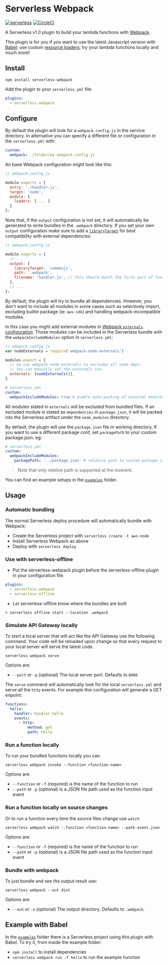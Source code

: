 # Serverless Webpack

[![serverless](http://public.serverless.com/badges/v3.svg)](http://www.serverless.com)
[![CircleCI](https://circleci.com/gh/elastic-coders/serverless-webpack.svg?style=shield)](https://circleci.com/gh/elastic-coders/serverless-webpack)

A Serverless v1.0 plugin to build your lambda functions with [Webpack](https://webpack.github.io).

This plugin is for you if you want to use the latest Javascript version with [Babel](https://babeljs.io/);
use custom [resource loaders](https://webpack.github.io/docs/loaders.html);
try your lambda functions locally and much more!

## Install

```
npm install serverless-webpack
```

Add the plugin to your `serverless.yml` file:

```yaml
plugins:
  - serverless-webpack
```

## Configure

By default the plugin will look for a `webpack.config.js` in the service directory.
In alternative you can specify a different file or configuration in the `serverless.yml` with:

```yaml
custom:
  webpack: ./folder/my-webpack.config.js
```

An base Webpack configuration might look like this:

```javascript
// webpack.config.js

module.exports = {
  entry: './handler.js',
  target: 'node',
  module: {
    loaders: [ ... ]
  }
};
```

Note that, if the `output` configuration is not set, it will automatically be
generated to write bundles in the `.webpack` directory. If you set your own `output`
configuration make sure to add a [`libraryTarget`](https://webpack.github.io/docs/configuration.html#output-librarytarget)
for best compatibility with external dependencies:

```javascript
// webpack.config.js

module.exports = {
  // ...
  output: {
    libraryTarget: 'commonjs',
    path: '.webpack',
    filename: 'handler.js', // this should match the first part of function handler in serverless.yml
  },
  // ...
};
```

By default, the plugin will try to bundle all dependencies. However, you don't
want to include all modules in some cases such as selectively import, excluding
builtin package (ie: `aws-sdk`) and handling webpack-incompatible modules.

In this case you might add external modules in
[Webpack `externals` configuration](https://webpack.github.io/docs/configuration.html#externals).
Those modules can be included in the Serverless bundle with the `webpackIncludeModules`
option in `serverless.yml`:

```js
// webpack.config.js
var nodeExternals = require('webpack-node-externals')

modules.export = {
  // we use webpack-node-externals to excludes all node deps.
  // You can manually set the externals too.
  externals: [nodeExternals()],
}
```

```yaml
# serverless.yml
custom:
  webpackIncludeModules: true # enable auto-packing of external modules
```

All modules stated in `externals` will be excluded from bundled files. If an excluded module
is stated as `dependencies` in `package.json`, it will be packed into the Serverless
artifact under the `node_modules` directory.

By default, the plugin will use the `package.json` file in working directory, If you want to
use a different package conf, set `packagePath` to your custom package.json. eg:

```yaml
# serverless.yml
custom:
  webpackIncludeModules:
    packagePath: '../package.json' # relative path to custom package.json file.
```
> Note that only relative path is supported at the moment.

You can find an example setups in the [`examples`](./examples) folder.

## Usage

### Automatic bundling

The normal Serverless deploy procedure will automatically bundle with Webpack:

- Create the Serverless project with `serverless create -t aws-node`
- Install Serverless Webpack as above
- Deploy with `serverless deploy`

### Use with serverless-offline

- Put the serverless-webpack plugin before the serverless-offline plugin in your configuration file.
```yaml
plugins:
  - serverless-webpack
  - serverless-offline
```

- Let serverless-offline know where the bundles are built
```
> serverless offline start --location .webpack 
```


### Simulate API Gateway locally

To start a local server that will act like the API Gateway use the following command.
Your code will be reloaded upon change so that every request to your local server
will serve the latest code.

```
serverless webpack serve
```

Options are:

- `--port` or `-p` (optional) The local server port. Defaults to `8000`

The `serve` command will automatically look for the local `serverless.yml` and serve
all the `http` events. For example this configuration will generate a GET enpoint:

```yaml
functions:
  hello:
    handler: handler.hello
    events:
      - http:
          method: get
          path: hello
```

### Run a function locally

To run your bundled functions locally you can:

```
serverless webpack invoke --function <function-name>
```

Options are:

- `--function` or `-f` (required) is the name of the function to run
- `--path` or `-p` (optional) is a JSON file path used as the function input event

### Run a function locally on source changes

Or to run a function every time the source files change use `watch`:

```
serverless webpack watch --function <function-name> --path event.json
```

Options are:

- `--function` or `-f` (required) is the name of the function to run
- `--path` or `-p` (optional) is a JSON file path used as the function input event

### Bundle with webpack

To just bundle and see the output result use:

```
serverless webpack --out dist
```

Options are:

- `--out` or `-o` (optional) The output directory. Defaults to `.webpack`.

## Example with Babel

In the [`examples`](./examples) folder there is a Serverless project using this
plugin with Babel. To try it, from inside the example folder:

- `npm install` to install dependencies
- `serverless webpack run -f hello` to run the example function
